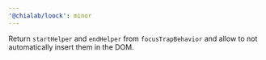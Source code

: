```yaml
---
'@chialab/loock': minor
---
```


Return `startHelper` and `endHelper` from `focusTrapBehavior` and allow to not automatically insert them in the DOM.
